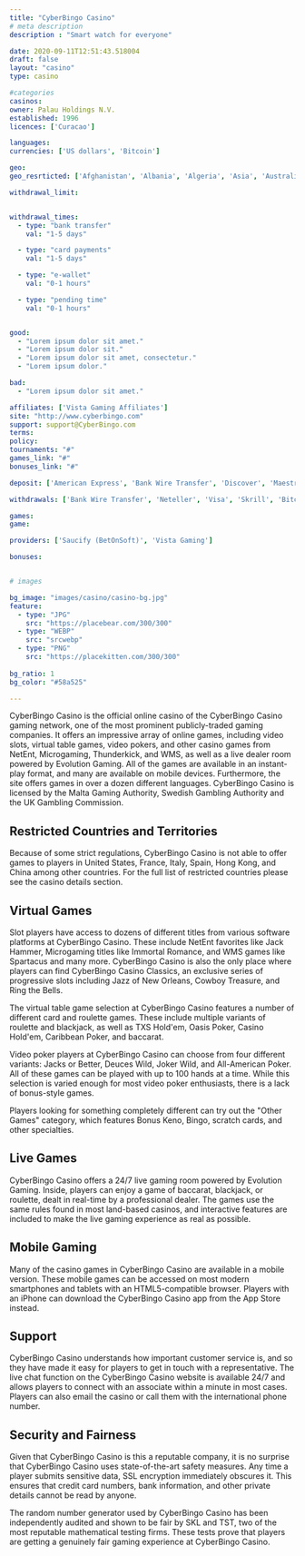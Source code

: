 ```yaml
---
title: "CyberBingo Casino"
# meta description
description : "Smart watch for everyone"

date: 2020-09-11T12:51:43.518004
draft: false
layout: "casino" 
type: casino

#categories
casinos: 
owner: Palau Holdings N.V.
established: 1996
licences: ['Curacao']

languages: 
currencies: ['US dollars', 'Bitcoin']

geo: 
geo_resrticted: ['Afghanistan', 'Albania', 'Algeria', 'Asia', 'Australia', 'New South Wales', 'Azerbaijan', 'Bangladesh', 'Belarus', 'Bhutan', 'Bosnia and Herzegovina', 'Bulgaria', 'Cambodia', 'China', 'Croatia', 'Cyprus', 'Czech Republic', 'East Timor', 'Estonia', 'Georgia', 'Germany', 'Schleswig-Holstein', 'Ghana', 'Hong Kong', 'Hungary', 'India', 'Indonesia', 'Iran', 'Iraq', 'Israel', 'Italy', 'Kazakhstan', 'Kyrgyzstan', 'Laos', 'Latvia', 'Lebanon', 'Liberia', 'Lithuania', 'Macedonia', 'Malaysia', 'Moldova', 'Montenegro', 'Myanmar [Burma]', 'Nigeria', 'North Korea', 'Pakistan', 'Philippines', 'Poland', 'Puerto Rico', 'Romania', 'Russia', 'Singapore', 'Slovakia', 'South Korea', 'Spain', 'Sudan', 'Sweden', 'Switzerland', 'Syria', 'Taiwan', 'Tajikistan', 'Thailand', 'Turkey', 'Turkmenistan', 'U.S. Minor Outlying Islands', 'Uganda', 'Ukraine', 'United Kingdom', 'United States', 'Alabama', 'Alaska', 'American Samoa', 'Arizona', 'Arkansas', 'California', 'Colorado', 'Connecticut', 'Delaware', 'District of Columbia', 'Florida', 'Georgia(US)', 'Guam', 'Hawaii', 'Idaho', 'Illinois', 'Indiana', 'Iowa', 'Kansas', 'Kentucky', 'Louisiana', 'Maine', 'Maryland', 'Massachusetts', 'Michigan', 'Minnesota', 'Mississippi', 'Missouri', 'Montana', 'Nebraska', 'Nevada', 'New Hampshire', 'New Jersey', 'New Mexico', 'New York', 'North Carolina', 'North Dakota', 'Northern Mariana Islands', 'Ohio', 'Oklahoma', 'Oregon', 'Pennsylvania', 'Rhode Island', 'South Carolina', 'South Dakota', 'Tennessee', 'Texas', 'U.S. Virgin Islands', 'Utah', 'Vermont', 'Virginia', 'Washington', 'West Virginia', 'Wisconsin', 'Wyoming', 'Uzbekistan', 'Vietnam', 'Yemen', 'Zimbabwe']

withdrawal_limit:


withdrawal_times:
  - type: "bank transfer"
    val: "1-5 days"

  - type: "card payments"
    val: "1-5 days"

  - type: "e-wallet"
    val: "0-1 hours"

  - type: "pending time"
    val: "0-1 hours"


good:
  - "Lorem ipsum dolor sit amet."
  - "Lorem ipsum dolor sit."
  - "Lorem ipsum dolor sit amet, consectetur."
  - "Lorem ipsum dolor."

bad:
  - "Lorem ipsum dolor sit amet."

affiliates: ['Vista Gaming Affiliates']
site: "http://www.cyberbingo.com"
support: support@CyberBingo.com
terms:
policy:
tournaments: "#"
games_link: "#"
bonuses_link: "#"

deposit: ['American Express', 'Bank Wire Transfer', 'Discover', 'Maestro', 'Money Transfer', 'Neteller', 'Ukash', 'Visa', 'iPoint', 'Skrill', 'Bitcoin']

withdrawals: ['Bank Wire Transfer', 'Neteller', 'Visa', 'Skrill', 'Bitcoin']

games: 
game:

providers: ['Saucify (BetOnSoft)', 'Vista Gaming']

bonuses:


# images

bg_image: "images/casino/casino-bg.jpg"  
feature:
  - type: "JPG" 
    src: "https://placebear.com/300/300"
  - type: "WEBP"
    src: "srcwebp"
  - type: "PNG"
    src: "https://placekitten.com/300/300"  
 
bg_ratio: 1 
bg_color: "#58a525"  

---
```


CyberBingo Casino is the official online casino of the CyberBingo Casino gaming network, one of the most prominent publicly-traded gaming companies. It offers an impressive array of online games, including video slots, virtual table games, video pokers, and other casino games from NetEnt, Microgaming, Thunderkick, and WMS, as well as a live dealer room powered by Evolution Gaming. All of the games are available in an instant-play format, and many are available on mobile devices. Furthermore, the site offers games in over a dozen different languages. CyberBingo Casino is licensed by the Malta Gaming Authority, Swedish Gambling Authority and the UK Gambling Commission.

## Restricted Countries and Territories
Because of some strict regulations, CyberBingo Casino is not able to offer games to players in United States, France, Italy, Spain, Hong Kong, and China among other countries. For the full list of restricted countries please see the casino details section.

## Virtual Games
Slot players have access to dozens of different titles from various software platforms at CyberBingo Casino. These include NetEnt favorites like Jack Hammer, Microgaming titles like Immortal Romance, and WMS games like Spartacus and many more. CyberBingo Casino is also the only place where players can find CyberBingo Casino Classics, an exclusive series of progressive slots including Jazz of New Orleans, Cowboy Treasure, and Ring the Bells.

The virtual table game selection at CyberBingo Casino features a number of different card and roulette games. These include multiple variants of roulette and blackjack, as well as TXS Hold'em, Oasis Poker, Casino Hold'em, Caribbean Poker, and baccarat.

Video poker players at CyberBingo Casino can choose from four different variants: Jacks or Better, Deuces Wild, Joker Wild, and All-American Poker. All of these games can be played with up to 100 hands at a time. While this selection is varied enough for most video poker enthusiasts, there is a lack of bonus-style games.

Players looking for something completely different can try out the "Other Games" category, which features Bonus Keno, Bingo, scratch cards, and other specialties.

## Live Games
CyberBingo Casino offers a 24/7 live gaming room powered by Evolution Gaming. Inside, players can enjoy a game of baccarat, blackjack, or roulette, dealt in real-time by a professional dealer. The games use the same rules found in most land-based casinos, and interactive features are included to make the live gaming experience as real as possible.

## Mobile Gaming
Many of the casino games in CyberBingo Casino are available in a mobile version. These mobile games can be accessed on most modern smartphones and tablets with an HTML5-compatible browser. Players with an iPhone can download the CyberBingo Casino app from the App Store instead.

## Support
CyberBingo Casino understands how important customer service is, and so they have made it easy for players to get in touch with a representative. The live chat function on the CyberBingo Casino website is available 24/7 and allows players to connect with an associate within a minute in most cases. Players can also email the casino or call them with the international phone number.

## Security and Fairness
Given that CyberBingo Casino is this a reputable company, it is no surprise that CyberBingo Casino uses state-of-the-art safety measures. Any time a player submits sensitive data, SSL encryption immediately obscures it. This ensures that credit card numbers, bank information, and other private details cannot be read by anyone.

The random number generator used by CyberBingo Casino has been independently audited and shown to be fair by SKL and TST, two of the most reputable mathematical testing firms. These tests prove that players are getting a genuinely fair gaming experience at CyberBingo Casino.